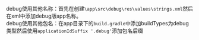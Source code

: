 debug使用其他名称：首先在创建`\app\src\debug\res\values\strings.xml`然后在xml中添加debug版app名称。   
debug使用其他包名：在app目录下的`build.gradle`中添加buildTypes为debug类型然后使用`applicationIdSuffix '.debug'`添加包名后缀